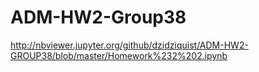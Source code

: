 # ADM-HW2-Group38

http://nbviewer.jupyter.org/github/dzidziquist/ADM-HW2-GROUP38/blob/master/Homework%232%202.ipynb
